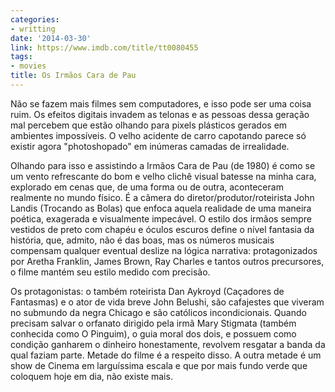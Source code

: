```yaml
---
categories:
- writting
date: '2014-03-30'
link: https://www.imdb.com/title/tt0080455
tags:
- movies
title: Os Irmãos Cara de Pau
---
```


Não se fazem mais filmes sem computadores, e isso pode ser uma coisa ruim. Os efeitos digitais invadem as telonas e as pessoas dessa geração mal percebem que estão olhando para pixels plásticos gerados em ambientes impossíveis. O velho acidente de carro capotando parece só existir agora "photoshopado" em inúmeras camadas de irrealidade.

Olhando para isso e assistindo a Irmãos Cara de Pau (de 1980) é como se um vento refrescante do bom e velho clichê visual batesse na minha cara, explorado em cenas que, de uma forma ou de outra, aconteceram realmente no mundo físico. É a câmera do diretor/produtor/roteirista John Landis (Trocando as Bolas) que enfoca aquela realidade de uma maneira poética, exagerada e visualmente impecável. O estilo dos irmãos sempre vestidos de preto com chapéu e óculos escuros define o nível fantasia da história, que, admito, não é das boas, mas os números musicais compensam qualquer eventual deslize na lógica narrativa: protagonizados por Aretha Franklin, James Brown, Ray Charles e tantos outros precursores, o filme mantém seu estilo medido com precisão.

Os protagonistas: o também roteirista Dan Aykroyd (Caçadores de Fantasmas) e o ator de vida breve John Belushi, são cafajestes que viveram no submundo da negra Chicago e são católicos incondicionais. Quando precisam salvar o orfanato dirigido pela irmã Mary Stigmata (também conhecida como O Pinguim), o guia moral dos dois, e possuem como condição ganharem o dinheiro honestamente, revolvem resgatar a banda da qual faziam parte. Metade do filme é a respeito disso. A outra metade é um show de Cinema em larguíssima escala e que por mais fundo verde que coloquem hoje em dia, não existe mais.